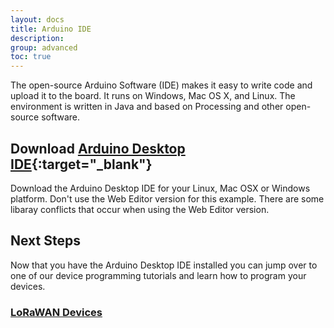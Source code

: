 ```yaml
---
layout: docs
title: Arduino IDE
description:
group: advanced
toc: true
---
```


The open-source Arduino Software (IDE) makes it easy to write code and upload it to the board. It runs on Windows, Mac OS X, and Linux. The environment is written in Java and based on Processing and other open-source software.

## Download [Arduino Desktop IDE](https://www.arduino.cc/en/Guide/HomePage){:target="_blank"}

Download the Arduino Desktop IDE for your Linux, Mac OSX or Windows platform.  Don't use the Web Editor version for this example. There are some libaray conflicts that occur when using the Web Editor version.

## Next Steps

Now that you have the Arduino Desktop IDE installed you can jump over to one of our device programming tutorials and learn how to program your devices.

### [LoRaWAN Devices](/docs/2/technical/lorawan/lorawan-sensors)
